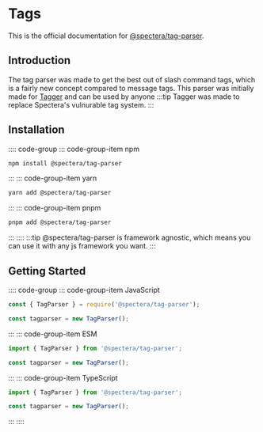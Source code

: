 # Tags
This is the official documentation for [@spectera/tag-parser](https://npmjs.com/package/@spectera/tag-parser).

## Introduction
The tag parser was made to get the best out of slash command tags, which is a fairly new concept compared to message tags.
This parser was initially made for [Tagger](https://github.com/SpecteraLabs/Tagger) and can be used by anyone
:::tip
Tagger was made to replace Spectera's vulnurable tag system.
:::

## Installation
:::: code-group
::: code-group-item npm
```zsh
npm install @spectera/tag-parser
```
:::
::: code-group-item yarn
```zsh
yarn add @spectera/tag-parser
```
:::
::: code-group-item pnpm
```zsh
pnpm add @spectera/tag-parser
```
:::
::::
:::tip
@spectera/tag-parser is framework agnostic, which means you can use it with any js framework you want.
:::

## Getting Started
:::: code-group
::: code-group-item JavaScript
```js
const { TagParser } = require('@spectera/tag-parser');

const tagparser = new TagParser();
```
:::
::: code-group-item ESM
```js
import { TagParser } from '@spectera/tag-parser';

const tagparser = new TagParser();
```
:::
:::	code-group-item TypeScript
```ts
import { TagParser } from '@spectera/tag-parser';

const tagparser = new TagParser();
```
:::
::::
